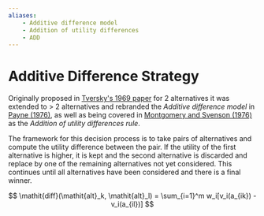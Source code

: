 ```yaml
---
aliases:
    - Additive difference model
    - Addition of utility differences
    - ADD
---
```

# Additive Difference Strategy


Originally proposed in [Tversky's 1969 paper](#tversky69) for 2 alternatives it was extended to \> 2 alternatives and rebranded the *Additive difference model* in [Payne (1976)](#payne76), as well as being covered in [Montgomery and Svenson (1976)](#montgomery76) as the *Addition of utility differences rule*.

The framework for this decision process is to take pairs of alternatives and compute the utility difference between the pair. If the utility of the first alternative is higher, it is kept and the second alternative is discarded and replace by one of the remaining alternatives not yet considered. This continues until all alternatives have been considered and there is a final winner.

$$
\mathit{diff}(\mathit{alt}_k, \mathit{alt}_l) =
        \sum_{i=1}^m w_i[v_i(a_{ik}) - v_i(a_{il})]
$$
